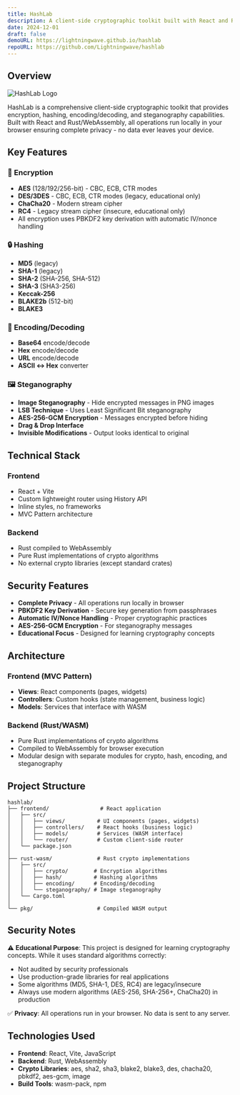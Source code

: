 ```yaml
---
title: HashLab
description: A client-side cryptographic toolkit built with React and Rust/WebAssembly. All operations run locally in your browser - no data ever leaves your device.
date: 2024-12-01
draft: false
demoURL: https://lightningwave.github.io/hashlab
repoURL: https://github.com/Lightningwave/hashlab
---
```


## Overview

![HashLab Logo](/images/hashlab-logo.png)

HashLab is a comprehensive client-side cryptographic toolkit that provides encryption, hashing, encoding/decoding, and steganography capabilities. Built with React and Rust/WebAssembly, all operations run locally in your browser ensuring complete privacy - no data ever leaves your device.

## Key Features

### 🔐 Encryption
- **AES** (128/192/256-bit) - CBC, ECB, CTR modes
- **DES/3DES** - CBC, ECB, CTR modes (legacy, educational only)
- **ChaCha20** - Modern stream cipher
- **RC4** - Legacy stream cipher (insecure, educational only)
- All encryption uses PBKDF2 key derivation with automatic IV/nonce handling

### 🔒 Hashing
- **MD5** (legacy)
- **SHA-1** (legacy)
- **SHA-2** (SHA-256, SHA-512)
- **SHA-3** (SHA3-256)
- **Keccak-256**
- **BLAKE2b** (512-bit)
- **BLAKE3**

### 🔄 Encoding/Decoding
- **Base64** encode/decode
- **Hex** encode/decode
- **URL** encode/decode
- **ASCII ↔ Hex** converter

### 🖼️ Steganography
- **Image Steganography** - Hide encrypted messages in PNG images
- **LSB Technique** - Uses Least Significant Bit steganography
- **AES-256-GCM Encryption** - Messages encrypted before hiding
- **Drag & Drop Interface**
- **Invisible Modifications** - Output looks identical to original

## Technical Stack

### Frontend
- React + Vite
- Custom lightweight router using History API
- Inline styles, no frameworks
- MVC Pattern architecture

### Backend
- Rust compiled to WebAssembly
- Pure Rust implementations of crypto algorithms
- No external crypto libraries (except standard crates)

## Security Features

- **Complete Privacy** - All operations run locally in browser
- **PBKDF2 Key Derivation** - Secure key generation from passphrases
- **Automatic IV/Nonce Handling** - Proper cryptographic practices
- **AES-256-GCM Encryption** - For steganography messages
- **Educational Focus** - Designed for learning cryptography concepts

## Architecture

### Frontend (MVC Pattern)
- **Views**: React components (pages, widgets)
- **Controllers**: Custom hooks (state management, business logic)
- **Models**: Services that interface with WASM

### Backend (Rust/WASM)
- Pure Rust implementations of crypto algorithms
- Compiled to WebAssembly for browser execution
- Modular design with separate modules for crypto, hash, encoding, and steganography

## Project Structure

```
hashlab/
├── frontend/                # React application
│   ├── src/
│   │   ├── views/          # UI components (pages, widgets)
│   │   ├── controllers/    # React hooks (business logic)
│   │   ├── models/         # Services (WASM interface)
│   │   └── router/         # Custom client-side router
│   └── package.json
│
├── rust-wasm/              # Rust crypto implementations
│   ├── src/
│   │   ├── crypto/        # Encryption algorithms
│   │   ├── hash/          # Hashing algorithms
│   │   ├── encoding/      # Encoding/decoding
│   │   └── steganography/ # Image steganography
│   └── Cargo.toml
│
└── pkg/                    # Compiled WASM output
```

## Security Notes

⚠️ **Educational Purpose**: This project is designed for learning cryptography concepts. While it uses standard algorithms correctly:

- Not audited by security professionals
- Use production-grade libraries for real applications
- Some algorithms (MD5, SHA-1, DES, RC4) are legacy/insecure
- Always use modern algorithms (AES-256, SHA-256+, ChaCha20) in production

✅ **Privacy**: All operations run in your browser. No data is sent to any server.

## Technologies Used

- **Frontend**: React, Vite, JavaScript
- **Backend**: Rust, WebAssembly
- **Crypto Libraries**: aes, sha2, sha3, blake2, blake3, des, chacha20, pbkdf2, aes-gcm, image
- **Build Tools**: wasm-pack, npm
